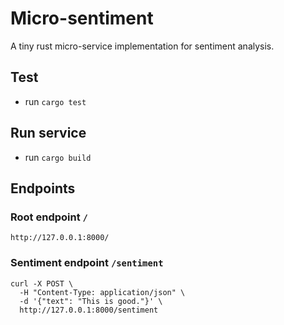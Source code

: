# Micro-sentiment
A tiny rust micro-service implementation for sentiment analysis.


## Test
- run `cargo test`

## Run service
- run `cargo build`

## Endpoints

### Root endpoint `/`
```shell
http://127.0.0.1:8000/
```
### Sentiment endpoint `/sentiment`

```shell
curl -X POST \
  -H "Content-Type: application/json" \
  -d '{"text": "This is good."}' \
  http://127.0.0.1:8000/sentiment
```
